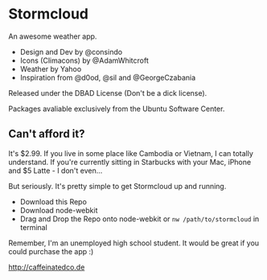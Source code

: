Stormcloud
==========

An awesome weather app.

- Design and Dev by @consindo
- Icons (Climacons) by @AdamWhitcroft
- Weather by Yahoo
- Inspiration from @d0od, @sil and @GeorgeCzabania

Released under the DBAD License (Don't be a dick license).

Packages avaliable exclusively from the Ubuntu Software Center.

Can't afford it?
----------------

It's $2.99. If you live in some place like Cambodia or Vietnam, I can totally understand. If you're currently sitting in Starbucks with your Mac, iPhone and $5 Latte - I don't even...

But seriously. It's pretty simple to get Stormcloud up and running.

- Download this Repo
- Download node-webkit
- Drag and Drop the Repo onto node-webkit or `nw /path/to/stormcloud` in terminal

Remember, I'm an unemployed high school student. It would be great if you could purchase the app :)


<http://caffeinatedco.de>
